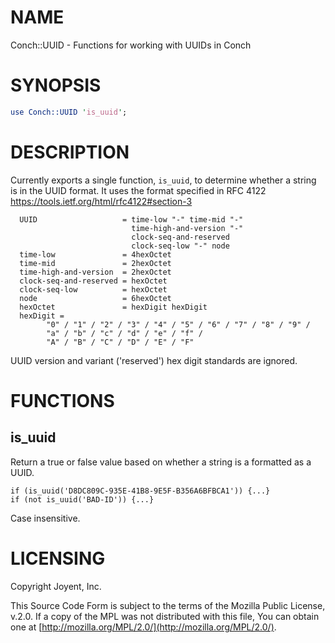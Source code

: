 # NAME

Conch::UUID - Functions for working with UUIDs in Conch

# SYNOPSIS

```perl
use Conch::UUID 'is_uuid';
```

# DESCRIPTION

Currently exports a single function, `is_uuid`, to determine whether a string
is in the UUID format. It uses the format specified in RFC 4122
https://tools.ietf.org/html/rfc4122#section-3

```
  UUID                   = time-low "-" time-mid "-"
                           time-high-and-version "-"
                           clock-seq-and-reserved
                           clock-seq-low "-" node
  time-low               = 4hexOctet
  time-mid               = 2hexOctet
  time-high-and-version  = 2hexOctet
  clock-seq-and-reserved = hexOctet
  clock-seq-low          = hexOctet
  node                   = 6hexOctet
  hexOctet               = hexDigit hexDigit
  hexDigit =
        "0" / "1" / "2" / "3" / "4" / "5" / "6" / "7" / "8" / "9" /
        "a" / "b" / "c" / "d" / "e" / "f" /
        "A" / "B" / "C" / "D" / "E" / "F"
```

UUID version and variant ('reserved') hex digit standards are ignored.

# FUNCTIONS

## is\_uuid

Return a true or false value based on whether a string is a formatted as a UUID.

```
if (is_uuid('D8DC809C-935E-41B8-9E5F-B356A6BFBCA1')) {...}
if (not is_uuid('BAD-ID')) {...}
```

Case insensitive.

# LICENSING

Copyright Joyent, Inc.

This Source Code Form is subject to the terms of the Mozilla Public License,
v.2.0. If a copy of the MPL was not distributed with this file, You can obtain
one at [http://mozilla.org/MPL/2.0/](http://mozilla.org/MPL/2.0/).
